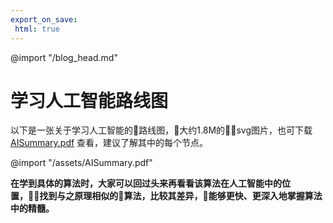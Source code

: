 ```yaml
---
export_on_save:
 html: true
---
```

@import "/blog_head.md"

# 学习人工智能路线图

以下是一张关于学习人工智能的路线图，大约1.8M的svg图片，也可下载 [AISummary.pdf](/assets/AISummary.pdf) 查看，建议了解其中的每个节点。

@import "/assets/AISummary.pdf"

**在学到具体的算法时，大家可以回过头来再看看该算法在人工智能中的位置，找到与之原理相似的算法，比较其差异，能够更快、更深入地掌握算法中的精髓。**

